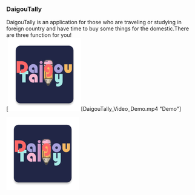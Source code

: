 ### DaigouTally
 DaigouTally is an application for those who are traveling or studying in foreign country and have time to buy some things for the domestic.There are three function for you!  
[![](app/src/main/res/mipmap-xxxhdpi/ic_launcher.png "Click Here to See Demo")[DaigouTally_Video_Demo.mp4 "Demo"]


[![](/app/src/main/res/mipmap-xxxhdpi/ic_launcher.png "我的知乎，欢迎关注")][zhihu]


[zhihu]:https://www.zhihu.com/people/jellywong "我的知乎，欢迎关注"
